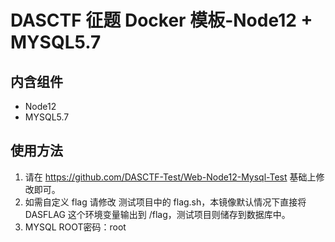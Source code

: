# DASCTF 征题 Docker 模板-Node12 + MYSQL5.7
## 内含组件
- Node12
- MYSQL5.7

## 使用方法
1. 请在 https://github.com/DASCTF-Test/Web-Node12-Mysql-Test  基础上修改即可。
2. 如需自定义 flag 请修改 测试项目中的 flag.sh，本镜像默认情况下直接将 DASFLAG 这个环境变量输出到 /flag，测试项目则储存到数据库中。
3. MYSQL ROOT密码：root
